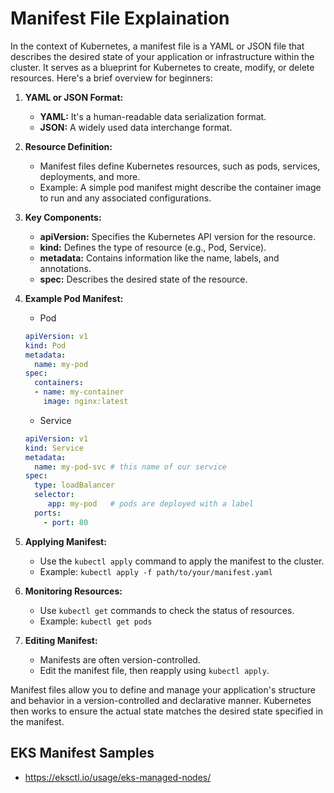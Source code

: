 # Manifest File Explaination
In the context of Kubernetes, a manifest file is a YAML or JSON file that describes the desired state of your application or infrastructure within the cluster. It serves as a blueprint for Kubernetes to create, modify, or delete resources. Here's a brief overview for beginners:

1. **YAML or JSON Format:**
   - **YAML:** It's a human-readable data serialization format.
   - **JSON:** A widely used data interchange format.

2. **Resource Definition:**
   - Manifest files define Kubernetes resources, such as pods, services, deployments, and more.
   - Example: A simple pod manifest might describe the container image to run and any associated configurations.

3. **Key Components:**
   - **apiVersion:** Specifies the Kubernetes API version for the resource.
   - **kind:** Defines the type of resource (e.g., Pod, Service).
   - **metadata:** Contains information like the name, labels, and annotations.
   - **spec:** Describes the desired state of the resource.

4. **Example Pod Manifest:**
   - Pod
   ```yaml
   apiVersion: v1
   kind: Pod
   metadata:
     name: my-pod
   spec:
     containers:
     - name: my-container
       image: nginx:latest
   ```

   - Service
   ```yaml
   apiVersion: v1
   kind: Service
   metadata:
     name: my-pod-svc # this name of our service
   spec:
     type: loadBalancer
     selector:
        app: my-pod   # pods are deployed with a label
     ports:
       - port: 80
    ```

5. **Applying Manifest:**
   - Use the `kubectl apply` command to apply the manifest to the cluster.
   - Example: `kubectl apply -f path/to/your/manifest.yaml`

6. **Monitoring Resources:**
   - Use `kubectl get` commands to check the status of resources.
   - Example: `kubectl get pods`

7. **Editing Manifest:**
   - Manifests are often version-controlled. 
   - Edit the manifest file, then reapply using `kubectl apply`.

Manifest files allow you to define and manage your application's structure and behavior in a version-controlled and declarative manner. Kubernetes then works to ensure the actual state matches the desired state specified in the manifest.

## EKS Manifest Samples
- https://eksctl.io/usage/eks-managed-nodes/